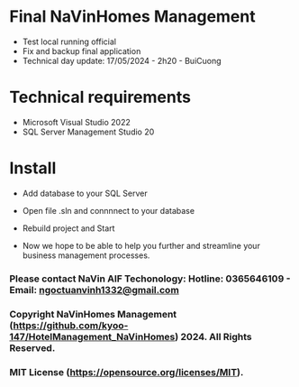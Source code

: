 # Final NaVinHomes Management
* Test local running official
* Fix and backup final application
* Technical day update: 17/05/2024 - 2h20 - BuiCuong

# Technical requirements
* Microsoft Visual Studio 2022
* SQL Server Management Studio 20

# Install
* Add database to your SQL Server
* Open file .sln and connnnect to your database
* Rebuild project and Start

* Now we hope to be able to help you further and streamline your business management processes.
### Please contact NaVin AIF Techonology: Hotline: 0365646109 - Email: ngoctuanvinh1332@gmail.com
### Copyright NaVinHomes Management (https://github.com/kyoo-147/HotelManagement_NaVinHomes) 2024. All Rights Reserved.
### MIT License (https://opensource.org/licenses/MIT).